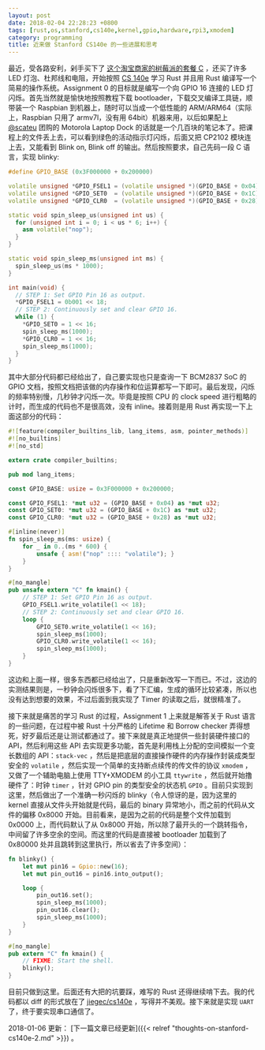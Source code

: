 ```yaml
---
layout: post
date: 2018-02-04 22:28:23 +0800
tags: [rust,os,stanford,cs140e,kernel,gpio,hardware,rpi3,xmodem]
category: programming
title: 近来做 Stanford CS140e 的一些进展和思考
---
```


最近，受各路安利，剁手买下了 [这个淘宝商家的树莓派的套餐 C](https://item.taobao.com/item.htm?id=537501616420) ，还买了许多 LED 灯泡、杜邦线和电阻，开始按照 [CS 140e](http://web.stanford.edu/class/cs140e/) 学习 Rust 并且用 Rust 编译写一个简易的操作系统。Assignment 0 的目标就是编写一个向 GPIO 16 连接的 LED 灯闪烁。首先当然就是愉快地按照教程下载 bootloader，下载交叉编译工具链，顺带装一个 Raspbian 到机器上，随时可以当成一个低性能的 ARM/ARM64（实际上，Raspbian 只用了 armv7l，没有用 64bit）机器来用，以后如果配上 [@scateu](https://scateu.me) 团购的 Motorola Laptop Dock 的话就是一个几百块的笔记本了。把课程上的文件丢上去，可以看到绿色的活动指示灯闪烁，后面又把 CP2102 模块连上去，又能看到 Blink on, Blink off 的输出。然后按照要求，自己先码一段 C 语言，实现 blinky:

```c++
#define GPIO_BASE (0x3F000000 + 0x200000)

volatile unsigned *GPIO_FSEL1 = (volatile unsigned *)(GPIO_BASE + 0x04);
volatile unsigned *GPIO_SET0  = (volatile unsigned *)(GPIO_BASE + 0x1C);
volatile unsigned *GPIO_CLR0  = (volatile unsigned *)(GPIO_BASE + 0x28);

static void spin_sleep_us(unsigned int us) {
  for (unsigned int i = 0; i < us * 6; i++) {
    asm volatile("nop");
  }
}

static void spin_sleep_ms(unsigned int ms) {
  spin_sleep_us(ms * 1000);
}

int main(void) {
  // STEP 1: Set GPIO Pin 16 as output.
  *GPIO_FSEL1 = 0b001 << 18;
  // STEP 2: Continuously set and clear GPIO 16.
  while (1) {
    *GPIO_SET0 = 1 << 16;
    spin_sleep_ms(1000);
    *GPIO_CLR0 = 1 << 16;
    spin_sleep_ms(1000);
  }
}
```

其中大部分代码都已经给出了，自己要实现也只是查询一下 BCM2837 SoC 的 GPIO 文档，按照文档把该做的内存操作和位运算都写一下即可。最后发现，闪烁的频率特别慢，几秒钟才闪烁一次。毕竟是按照 CPU 的 clock speed 进行粗略的计时，而生成的代码也不是很高效，没有 inline。接着则是用 Rust 再实现一下上面这部分的代码：

```rust
#![feature(compiler_builtins_lib, lang_items, asm, pointer_methods)]
#![no_builtins]
#![no_std]

extern crate compiler_builtins;

pub mod lang_items;

const GPIO_BASE: usize = 0x3F000000 + 0x200000;

const GPIO_FSEL1: *mut u32 = (GPIO_BASE + 0x04) as *mut u32;
const GPIO_SET0: *mut u32 = (GPIO_BASE + 0x1C) as *mut u32;
const GPIO_CLR0: *mut u32 = (GPIO_BASE + 0x28) as *mut u32;

#[inline(never)]
fn spin_sleep_ms(ms: usize) {
    for _ in 0..(ms * 600) {
        unsafe { asm!("nop" :::: "volatile"); }
    }
}

#[no_mangle]
pub unsafe extern "C" fn kmain() {
    // STEP 1: Set GPIO Pin 16 as output.
    GPIO_FSEL1.write_volatile(1 << 18);
    // STEP 2: Continuously set and clear GPIO 16.
    loop {
        GPIO_SET0.write_volatile(1 << 16);
        spin_sleep_ms(1000);
        GPIO_CLR0.write_volatile(1 << 16);
        spin_sleep_ms(1000);
    }
}
```

这边和上面一样，很多东西都已经给出了，只是重新改写一下而已。不过，这边的实测结果则是，一秒钟会闪烁很多下，看了下汇编，生成的循环比较紧凑，所以也没有达到想要的效果，不过后面到我实现了 Timer 的读取之后，就很精准了。

接下来就是痛苦的学习 Rust 的过程，Assignment 1 上来就是解答关于 Rust 语言的一些问题，在过程中被 Rust 十分严格的 Lifetime 和 Borrow checker 弄得想死，好歹最后还是让测试都通过了。接下来就是真正地提供一些封装硬件接口的 API，然后利用这些 API 去实现更多功能，首先是利用栈上分配的空间模拟一个变长数组的 API：`stack-vec` ，然后是把底层的直接操作硬件的内存操作封装成类型安全的 `volatile` ，然后实现一个简单的支持断点续传的传文件的协议 `xmodem` ，又做了一个辅助电脑上使用 TTY+XMODEM 的小工具 `ttywrite` ，然后就开始撸硬件了：时钟 `timer` ，针对 GPIO pin 的类型安全的状态机 `GPIO` 。目前只实现到这里，然后做出了一个准确一秒闪烁的 blinky（令人惊讶的是，因为这里的 kernel 直接从文件头开始就是代码，最后的 binary 异常地小，而之前的代码从文件的偏移 0x8000 开始。目前看来，是因为之前的代码是整个文件加载到 0x0000 上，而代码默认了从  0x8000 开始，所以除了最开头的一个跳转指令，中间留了许多空余的空间。而这里的代码是直接被 bootloader 加载到了 0x80000 处并且跳转到这里执行，所以省去了许多空间）：

```rust
fn blinky() {
    let mut pin16 = Gpio::new(16);
    let mut pin_out16 = pin16.into_output();

    loop {
        pin_out16.set();
        spin_sleep_ms(1000);
        pin_out16.clear();
        spin_sleep_ms(1000);
    }
}

#[no_mangle]
pub extern "C" fn kmain() {
    // FIXME: Start the shell.
    blinky();
}
```

目前只做到这里。后面还有大把的坑要踩，难写的 Rust 还得继续啃下去。我的代码都以 diff 的形式放在了 [jiegec/cs140e](https://github.com/jiegec/cs140e) ，写得并不美观。接下来就是实现 `UART` 了，终于要实现串口通信了。

2018-01-06 更新： [下一篇文章已经更新]({{< relref "thoughts-on-stanford-cs140e-2.md" >}}) 。
